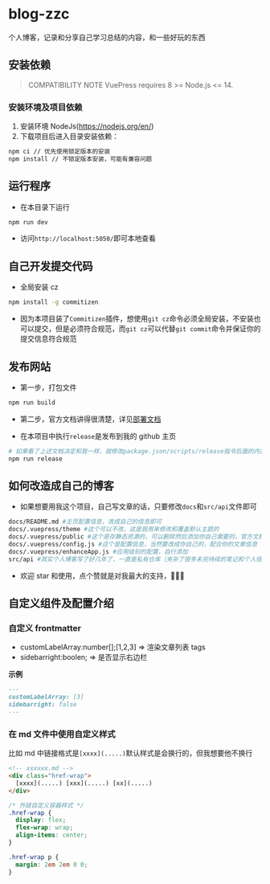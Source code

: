 # blog-zzc

个人博客，记录和分享自己学习总结的内容，和一些好玩的东西

## 安装依赖

> COMPATIBILITY NOTE
> VuePress requires 8 >= Node.js <= 14.

### 安装环境及项目依赖

1. 安装环境 NodeJs(https://nodejs.org/en/)
2. 下载项目后进入目录安装依赖：

```bash
npm ci // 优先使用锁定版本的安装
npm install // 不锁定版本安装，可能有兼容问题
```

## 运行程序

- 在本目录下运行

```bash
npm run dev
```

- 访问`http://localhost:5050/`即可本地查看

## 自己开发提交代码

- 全局安装 cz

```bash
npm install -g commitizen
```

- 因为本项目装了`Commitizen`插件，想使用`git cz`命令必须全局安装，不安装也可以提交，但是必须符合规范，而`git cz`可以代替`git commit`命令并保证你的提交信息符合规范

## 发布网站

- 第一步，打包文件

```bash
npm run build
```

- 第二步，官方文档讲得很清楚，详见[部署文档](https://vuepress.vuejs.org/zh/guide/deploy.html#github-pages)

- 在本项目中执行`release`是发布到我的 github 主页

```bash
# 如果看了上述文档决定和我一样，就修改package.json/scripts/release指令后面的内容
npm run release
```

## 如何改造成自己的博客

- 如果想要用我这个项目，自己写文章的话，只要修改`docs`和`src/api`文件即可

```bash
docs/README.md #主页配置信息，改成自己的信息即可
docs/.vuepress/theme #这个可以不改，这是我用来修改和覆盖默认主题的
docs/.vuepress/public #这个是存静态资源的，可以删除然后添加你自己需要的，官方文档有讲解
docs/.vuepress/config.js #这个是配置信息，当然要改成你自己的，配合你的文章信息
docs/.vuepress/enhanceApp.js #应用级别的配置，自行添加
src/api #其实个人博客写了好几年了，一直是私有仓库（夹杂了很多未完待续的笔记和个人信息相关），这里之前放的是一些后端接口，以此获取一些动态数据和开关配置；公开后，删除了这些乱七八糟的东西，以静态数据提供支持，想实现接口的可以自行改造
```

- 欢迎 star 和使用，点个赞就是对我最大的支持，🙏🙏🙏

## 自定义组件及配置介绍

### 自定义 frontmatter

- customLabelArray:number[];[1,2,3] => 渲染文章列表 tags
- sidebarright:boolen; => 是否显示右边栏

**示例**

```md
---
customLabelArray: [3]
sidebarright: false
---
```

### 在 md 文件中使用自定义样式

比如 md 中链接格式是`[xxxx](.....)`默认样式是会换行的，但我想要他不换行

```html
<!-- xxxxxx.md -->
<div class="href-wrap">
  [xxxx](.....) [xxx](.....) [xx](.....)
</div>
```

```css
/* 外链自定义容器样式 */
.href-wrap {
  display: flex;
  flex-wrap: wrap;
  align-items: center;
}

.href-wrap p {
  margin: 2em 2em 0 0;
}
```
